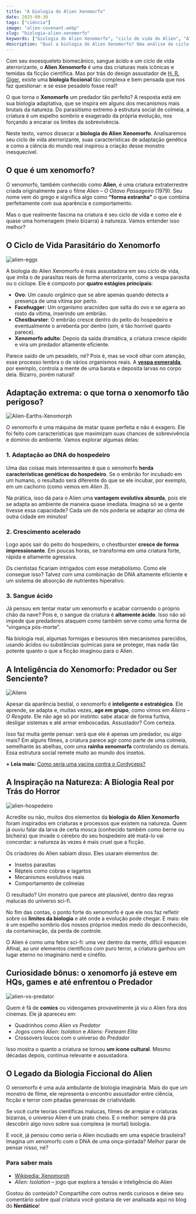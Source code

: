 ```yaml
---
title: "A biologia do Alien Xenomorfo"
date: 2025-09-30
tags: ["ciência"]
image: "alien-covenant.webp"
slug: "biologia-alien-xenomorfo"
keywords: ["biologia do Alien Xenomorfo", "ciclo de vida do Alien", "Alien: O Oitavo Passageiro"]
description: "Qual a biologia do Alien Xenomorfo? Uma análise do ciclo de vida, sangue ácido e adaptação do monstro mais icônico do cinema!"
---
```


Com seu exoesqueleto biomecânico, sangue ácido e um ciclo de vida aterrorizante, o **Alien Xenomorfo** é uma das criaturas mais icônicas e temidas da ficção científica. Mas por trás do design assustador de [H. R. Giger](https://pt.wikipedia.org/wiki/H._R._Giger), existe uma **biologia ficcional** tão complexa e bem pensada que nos faz questionar: e se esse pesadelo fosse real?

O que torna o **Xenomorfo** um predador tão perfeito? A resposta está em sua biologia adaptativa, que se inspira em alguns dos mecanismos mais brutais da natureza. Do parasitismo extremo à estrutura social de colmeia, a criatura é um espelho sombrio e exagerado da própria evolução, nos forçando a encarar os limites da sobrevivência.

Neste texto, vamos dissecar a **biologia do Alien Xenomorfo**. Analisaremos seu ciclo de vida aterrorizante, suas características de adaptação genética e como a ciência do mundo real inspirou a criação desse monstro inesquecível.

## O que é um xenomorfo?

O xenomorfo, também conhecido como **Alien**, é uma criatura extraterrestre criada originalmente para o filme _Alien – O Oitavo Passageiro_ (1979). Seu nome vem do grego e significa algo como **“forma estranha”** o que combina perfeitamente com sua aparência e comportamento.

Mas o que realmente fascina na criatura é seu ciclo de vida e como ele é quase uma homenagem (meio bizarra) à natureza. Vamos entender isso melhor?

## O Ciclo de Vida Parasitário do Xenomorfo

![alien-eggs](Alien-eggs.webp)

A biologia do Alien Xenomorfo é mais assustadora em seu ciclo de vida, que imita o de parasitas reais de forma aterrorizante, como a vespa parasita ou o ciclope. Ele é composto por **quatro estágios principais**:

*   **Ovo**: Um casulo orgânico que se abre apenas quando detecta a presença de uma vítima por perto.
*   **Facehugger**: Um organismo aracnídeo que salta do ovo e se agarra ao rosto da vítima, inserindo um embrião.
*   **Chestburster**: O embrião cresce dentro do peito do hospedeiro e eventualmente o arrebenta por dentro (sim, é tão horrível quanto parece).
*   **Xenomorfo adulto**: Depois da saída dramática, a criatura cresce rápido e vira um predador altamente eficiente.

Parece saído de um pesadelo, né? Pois é, mas se você olhar com atenção, esse processo lembra o de vários organismos reais. A **[vespa esmeralda](https://butantan.gov.br/bubutantan/vespa-esmeralda-e-as-baratas-zumbis-conheca-o-inseto-que-parece-ter-saido-de-um-filme-de-terror)**, por exemplo, controla a mente de uma barata e deposita larvas no corpo dela. Bizarro, porém natural!

## Adaptação extrema: o que torna o xenomorfo tão perigoso?

![Alien-Earths-Xenomorph](Alien-Earths-Xenomorph.webp)

O xenomorfo é uma máquina de matar quase perfeita e não é exagero. Ele foi feito com características que maximizam suas chances de sobrevivência e domínio do ambiente. Vamos explorar algumas delas:

### 1. Adaptação ao DNA do hospedeiro

Uma das coisas mais interessantes é que o xenomorfo **herda características genéticas do hospedeiro**. Se o embrião for incubado em um humano, o resultado será diferente do que se ele incubar, por exemplo, em um cachorro (como vemos em _Alien 3_).

Na prática, isso dá para o Alien uma **vantagem evolutiva absurda**, pois ele se adapta ao ambiente de maneira quase imediata. Imagina só se a gente tivesse essa capacidade? Cada um de nós poderia se adaptar ao clima de outra cidade em minutos!

### 2. Crescimento acelerado

Logo após sair do peito do hospedeiro, o chestburster **cresce de forma impressionante**. Em poucas horas, se transforma em uma criatura forte, rápida e altamente agressiva.

Os cientistas ficariam intrigados com esse metabolismo. Como ele consegue isso? Talvez com uma combinação de DNA altamente eficiente e um sistema de absorção de nutrientes hiperativo.

### 3. Sangue ácido

Já pensou em tentar matar um xenomorfo e acabar corroendo o próprio chão da nave? Pois é, o sangue da criatura é **altamente ácido**. Isso não só impede que predadores ataquem como também serve como uma forma de “vingança pós-morte”.

Na biologia real, algumas formigas e besouros têm mecanismos parecidos, usando ácidos ou substâncias químicas para se proteger, mas nada tão potente quanto o que a ficção imaginou para o Alien.

## A Inteligência do Xenomorfo: Predador ou Ser Senciente?

![Aliens](aliens-still.webp)

Apesar da aparência bestial, o xenomorfo é **inteligente e estratégico**. Ele aprende, se adapta e, muitas vezes, **age em grupo**, como vimos em _Aliens – O Resgate_. Ele não age só por instinto: sabe atacar de forma furtiva, desligar sistemas e até armar emboscadas. Assustador? Com certeza.

Isso faz muita gente pensar: será que ele é apenas um predador, ou algo mais? Em alguns filmes, a criatura parece agir como parte de uma colmeia, semelhante às abelhas, com uma **rainha xenomorfa** controlando os demais. Essa estrutura social remete muito ao mundo dos insetos.

**+ Leia mais:** [Como seria uma vacina contra o Cordyceps?](/como-seria-uma-vacina-contra-o-cordyceps/)

## A Inspiração na Natureza: A Biologia Real por Trás do Horror

![alien-hospedeiro](alien-hospedeiro.webp)

Acredite ou não, muitos dos elementos da **biologia do Alien Xenomorfo** foram inspirados em criaturas e processos que existem na natureza. Quem já ouviu falar da larva de certa mosca (conhecido também como berne ou bicheira) que invade o cérebro do seu hospedeiro até matá-lo vai concordar: a natureza às vezes é mais cruel que a ficção.

Os criadores do Alien sabiam disso. Eles usaram elementos de:

*   Insetos parasitas
*   Répteis como cobras e lagartos
*   Mecanismos evolutivos reais
*   Comportamento de colmeias

O resultado? Um monstro que parece até plausível, dentro das regras malucas do universo sci-fi.

No fim das contas, o ponto forte do xenomorfo é que ele nos faz refletir sobre os **limites da biologia** e até onde a evolução pode chegar. E mais: ele é um espelho sombrio dos nossos próprios medos medo do desconhecido, da contaminação, da perda de controle.

O Alien é como uma febre sci-fi: uma vez dentro da mente, difícil esquecer. Afinal, ao unir elementos científicos com puro terror, a criatura ganhou um lugar eterno no imaginário nerd e cinéfilo.

## Curiosidade bônus: o xenomorfo já esteve em HQs, games e até enfrentou o Predador

![alien-vs-predator](alien-vs-predator.webp)

Quem é fã de **comics** ou videogames provavelmente já viu o Alien fora dos cinemas. Ele já apareceu em:

*   Quadrinhos como _Alien vs Predator_
*   Jogos como _Alien: Isolation_ e _Aliens: Fireteam Elite_
*   Crossovers loucos com o universo do _Predador_

Isso mostra o quanto a criatura se tornou **um ícone cultural**. Mesmo décadas depois, continua relevante e assustadora.

## O Legado da Biologia Ficcional do Alien

O xenomorfo é uma aula ambulante de biologia imaginária. Mais do que um monstro de filme, ele representa o encontro assustador entre ciência, ficção e terror com pitadas generosas de criatividade.

Se você curte teorias científicas malucas, filmes de arrepiar e criaturas bizarras, o universo Alien é um prato cheio. E o melhor: sempre dá pra descobrir algo novo sobre sua complexa (e mortal) biologia.

E você, já pensou como seria o Alien incubado em uma espécie brasileira? Imagina um xenomorfo com o DNA de uma onça-pintada? Melhor parar de pensar nisso, né?

### Para saber mais

*   [Wikipedia: Xenomorph](https://en.wikipedia.org/wiki/Xenomorph_(Alien))
*   _Alien: Isolation_ – jogo que explora a tensão e inteligência do Alien

Gostou do conteúdo? Compartilhe com outros nerds curiosos e deixe seu comentário sobre qual criatura você gostaria de ver analisada aqui no blog do **Nerdático**!